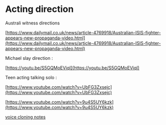 # Acting direction

Australi witness directions 

[https://www.dailymail.co.uk/news/article-4769918/Australian-ISIS-fighter-appears-new-propaganda-video.html](https://www.dailymail.co.uk/news/article-4769918/Australian-ISIS-fighter-appears-new-propaganda-video.html)

Michael slay direction : 

[https://youtu.be/S5GQMoEViqI](https://youtu.be/S5GQMoEViqI)

Teen acting talking solo : 

[https://www.youtube.com/watch?v=UbFG3Zxsejc](https://www.youtube.com/watch?v=UbFG3Zxsejc)

[https://www.youtube.com/watch?v=9u4S5UY6kzk](https://www.youtube.com/watch?v=9u4S5UY6kzk)

[voice cloning notes](Acting%20direction%20e7e93ee6136747949985bc9d9a49ec7c/voice%20cloning%20notes%20342db6f5602b4c4eb0aa35e676b7e235.md)